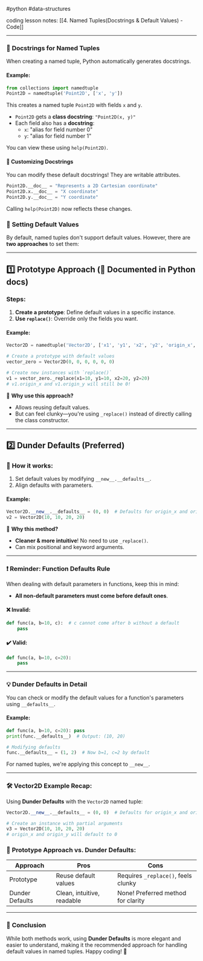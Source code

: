 #python #data-structures 

coding lesson notes: [[4. Named Tuples(Docstrings & Default Values) - Code]]

---
### 📝 **Docstrings for Named Tuples** 

When creating a named tuple, Python automatically generates docstrings.
#### Example:
```python
from collections import namedtuple
Point2D = namedtuple('Point2D', ['x', 'y'])
```
This creates a named tuple `Point2D` with fields `x` and `y`.

- `Point2D` gets a **class docstring**: `"Point2D(x, y)"`
- Each field also has a **docstring**:
    - `x`: "alias for field number 0"
    - `y`: "alias for field number 1"

You can view these using `help(Point2D)`.

#### 🔧 **Customizing Docstrings** 

You can modify these default docstrings! They are writable attributes.

```python
Point2D.__doc__ = "Represents a 2D Cartesian coordinate"
Point2D.x.__doc__ = "X coordinate"
Point2D.y.__doc__ = "Y coordinate"
```

Calling `help(Point2D)` now reflects these changes.

### 🎯 **Setting Default Values**

By default, named tuples don't support default values. However, there are **two approaches** to set them:

---

## 1️⃣ **Prototype Approach** (📖 Documented in Python docs)

### Steps:
1. **Create a prototype**: Define default values in a specific instance.
2. **Use `replace()`**: Override only the fields you want.

#### Example: 
```python
Vector2D = namedtuple('Vector2D', ['x1', 'y1', 'x2', 'y2', 'origin_x', 'origin_y'])

# Create a prototype with default values
vector_zero = Vector2D(0, 0, 0, 0, 0, 0)

# Create new instances with `replace()`
v1 = vector_zero._replace(x1=10, y1=10, x2=20, y2=20)
# v1.origin_x and v1.origin_y will still be 0!
```

🚩 **Why use this approach?**
- Allows reusing default values.
- But can feel clunky—you're using `_replace()` instead of directly calling the class constructor.

---

## 2️⃣ **Dunder Defaults** (Preferred)

### 🔧 **How it works:**
1. Set default values by modifying `__new__.__defaults__`.
2. Align defaults with parameters.

#### Example:
```python
Vector2D.__new__.__defaults__ = (0, 0)  # Defaults for origin_x and origin_y
v2 = Vector2D(10, 10, 20, 20)
```

📌 **Why this method?**
- **Cleaner & more intuitive**! No need to use `_replace()`.
- Can mix positional and keyword arguments.

---

### ❗ **Reminder: Function Defaults Rule**

When dealing with default parameters in functions, keep this in mind:
- **All non-default parameters must come before default ones**.
  
#### ❌ Invalid:
```python
def func(a, b=10, c):  # c cannot come after b without a default
    pass
```

#### ✔️ Valid:
```python
def func(a, b=10, c=20):
    pass
```

---

### 💡 **Dunder Defaults in Detail** 

You can check or modify the default values for a function's parameters using `__defaults__`.

#### Example:
```python
def func(a, b=10, c=20): pass
print(func.__defaults__)  # Output: (10, 20)

# Modifying defaults
func.__defaults__ = (1, 2)  # Now b=1, c=2 by default
```

For named tuples, we're applying this concept to `__new__`.

---

### 🛠️ **Vector2D Example Recap:**

Using **Dunder Defaults** with the `Vector2D` named tuple:
```python
Vector2D.__new__.__defaults__ = (0, 0)  # Defaults for origin_x and origin_y

# Create an instance with partial arguments
v3 = Vector2D(10, 10, 20, 20)
# origin_x and origin_y will default to 0
```

### 🔄 **Prototype Approach vs. Dunder Defaults:**

| Approach          | Pros                                | Cons                                      |
|-------------------|-------------------------------------|-------------------------------------------|
| Prototype         | Reuse default values                | Requires `_replace()`, feels clunky       |
| Dunder Defaults   | Clean, intuitive, readable          | None! Preferred method for clarity        |

---

### 🚀 **Conclusion** 
While both methods work, using **Dunder Defaults** is more elegant and easier to understand, making it the recommended approach for handling default values in named tuples. Happy coding! 🎉
